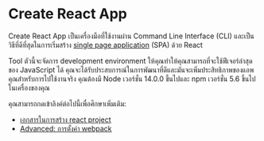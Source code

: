 # Create React App

Create React App เป็นเครื่องมือที่ใช้งานผ่าน Command Line Interface (CLI) และเป็นวิธีที่ดีที่สุดในการเริ่มสร้าง [single page application](https://www.borntodev.com/2023/12/02/%E0%B8%A1%E0%B8%B2%E0%B8%A3%E0%B8%B9%E0%B9%89%E0%B8%88%E0%B8%B1%E0%B8%81-single-page-application-spa-%E0%B8%81%E0%B8%B1%E0%B8%99/) (SPA) ด้วย React

Tool ตัวนี้จะจัดการ development environment ให้คุณทำให้คุณสามารถที่จะใช้ฟีเจอร์ล่าสุดของ JavaScript ได้ คุณจะได้รับประสบการณ์ในการพัฒนาที่ดีและมันจะเพิ่มประสิทธิภาพของแอพคุณสำหรับการไปใช้งานจริง
คุณต้องมี Node เวอร์ชั่น 14.0.0 ขึ้นไปและ npm เวอร์ชั่น 5.6 ขึ้นไปในเครื่องของคุณ

คุณสามารถกดเข้าลิงค์ต่อไปนี้เพื่อศึกษาเพิ่มเติม:

- [เอกสารในการสร้าง react project](https://react.dev/learn/start-a-new-react-project)
- [Advanced: การตั้งค่า webpack](https://www.robinwieruch.de/minimal-react-webpack-babel-setup/)